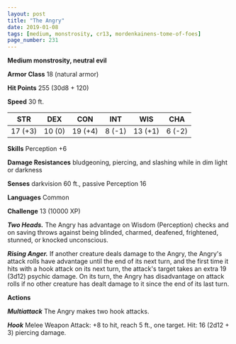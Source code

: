 ```yaml
---
layout: post
title: "The Angry"
date: 2019-01-08
tags: [medium, monstrosity, cr13, mordenkainens-tome-of-foes]
page_number: 231
---
```


**Medium monstrosity, neutral evil**

**Armor Class** 18 (natural armor)

**Hit Points** 255  (30d8 + 120)

**Speed** 30 ft.

|   STR   |   DEX   |   CON   |   INT   |   WIS   |   CHA   |
|:-------:|:-------:|:-------:|:-------:|:-------:|:-------:|
| 17 (+3) | 10 (0) | 19 (+4) | 8 (-1) | 13 (+1) | 6 (-2) |

**Skills** Perception +6

**Damage Resistances** bludgeoning, piercing, and slashing while in dim light or darkness

**Senses** darkvision 60 ft., passive Perception 16

**Languages** Common

**Challenge** 13 (10000 XP)

***Two Heads.*** The Angry has advantage on Wisdom (Perception) checks and on saving throws against being blinded, charmed, deafened, frightened, stunned, or knocked unconscious.

***Rising Anger.*** If another creature deals damage to the Angry, the Angry's attack rolls have advantage until the end of its next turn, and the first time it hits with a hook attack on its next turn, the attack's target takes an extra 19 (3d12) psychic damage.
On its turn, the Angry has disadvantage on attack rolls if no other creature has dealt damage to it since the end of its last turn.

**Actions**

***Multiattack*** The Angry makes two hook attacks.

***Hook*** Melee Weapon Attack: +8 to hit, reach 5 ft., one target. Hit: 16 (2d12 + 3) piercing damage.